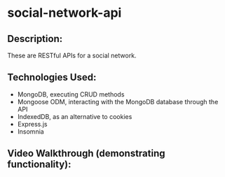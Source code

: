 # social-network-api

## Description:
These are RESTful APIs for a social network. 

## Technologies Used:
- MongoDB, executing CRUD methods
- Mongoose ODM, interacting with the MongoDB database through the API
- IndexedDB, as an alternative to cookies
- Express.js
- Insomnia

## Video Walkthrough (demonstrating functionality):
